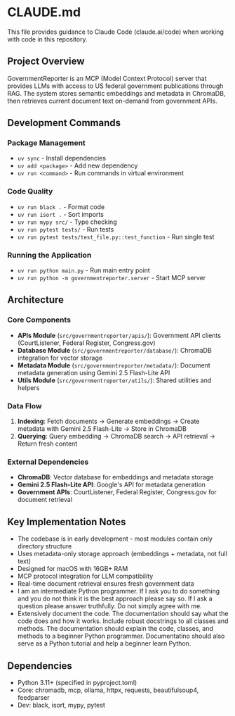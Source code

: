# CLAUDE.md

This file provides guidance to Claude Code (claude.ai/code) when working with code in this repository.

## Project Overview

GovernmentReporter is an MCP (Model Context Protocol) server that provides LLMs with access to US federal government publications through RAG. The system stores semantic embeddings and metadata in ChromaDB, then retrieves current document text on-demand from government APIs.

## Development Commands

### Package Management
- `uv sync` - Install dependencies
- `uv add <package>` - Add new dependency
- `uv run <command>` - Run commands in virtual environment

### Code Quality
- `uv run black .` - Format code
- `uv run isort .` - Sort imports
- `uv run mypy src/` - Type checking
- `uv run pytest tests/` - Run tests
- `uv run pytest tests/test_file.py::test_function` - Run single test

### Running the Application
- `uv run python main.py` - Run main entry point
- `uv run python -m governmentreporter.server` - Start MCP server

## Architecture

### Core Components
- **APIs Module** (`src/governmentreporter/apis/`): Government API clients (CourtListener, Federal Register, Congress.gov)
- **Database Module** (`src/governmentreporter/database/`): ChromaDB integration for vector storage
- **Metadata Module** (`src/governmentreporter/metadata/`): Document metadata generation using Gemini 2.5 Flash-Lite API
- **Utils Module** (`src/governmentreporter/utils/`): Shared utilities and helpers

### Data Flow
1. **Indexing**: Fetch documents → Generate embeddings → Create metadata with Gemini 2.5 Flash-Lite → Store in ChromaDB
2. **Querying**: Query embedding → ChromaDB search → API retrieval → Return fresh content

### External Dependencies
- **ChromaDB**: Vector database for embeddings and metadata storage
- **Gemini 2.5 Flash-Lite API**: Google's API for metadata generation
- **Government APIs**: CourtListener, Federal Register, Congress.gov for document retrieval

## Key Implementation Notes

- The codebase is in early development - most modules contain only directory structure
- Uses metadata-only storage approach (embeddings + metadata, not full text)
- Designed for macOS with 16GB+ RAM
- MCP protocol integration for LLM compatibility
- Real-time document retrieval ensures fresh government data
- I am an intermediate Python programmer. If I ask you to do something and you do not think it is the best approach please say so. If I ask a question please answer truthfully. Do not simply agree with me.
- Extensively document the code. The documentation should say what the code does and how it works. Include robust docstrings to all classes and methods. The documentation should explain the code, classes, and methods to a beginner Python programmer. Documentatino should also serve as a Python tutorial and help a beginner learn Python.

## Dependencies

- Python 3.11+ (specified in pyproject.toml)
- Core: chromadb, mcp, ollama, httpx, requests, beautifulsoup4, feedparser
- Dev: black, isort, mypy, pytest
